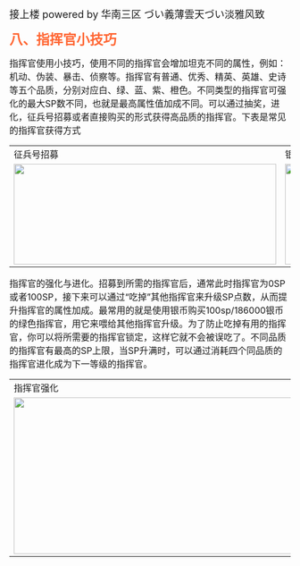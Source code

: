 <div>
    <p>
        <font size=4>接上楼 powered by 华南三区 づい義薄雲天づい淡雅风致</font>
    </p>
    <b>
        <font size=5 color=#FF6633>八、指挥官小技巧</font>
    </b>
    <br/>
    <p>
        <font size=3> 指挥官使用小技巧，使用不同的指挥官会增加坦克不同的属性，例如：机动、伪装、暴击、侦察等。指挥官有普通、优秀、精英、英雄、史诗等五个品质，分别对应白、绿、蓝、紫、橙色。不同类型的指挥官可强化的最大SP数不同，也就是最高属性值加成不同。可以通过抽奖，进化，征兵号招募或者直接购买的形式获得高品质的指挥官。下表是常见的指挥官获得方式</font>
    </p>
    <table>
        <tr>
            <td>征兵号招募</td>
            <td>银币/金币购买</td>
            <td>每月绝版指挥招募</td>
        </tr>
        <tr>
            <td>
                <div>
                    <img src=https://i.loli.net/2020/03/03/bMzXQCuS1greGV6.png width=470 height=180>
                </div>
            </td>
            <td>
                <div>
                    <img src=https://i.loli.net/2020/03/03/AFPGxri3ckfIdbQ.png width=510 height=180>
                </div>
            </td>
            <td>
                <div>
                    <img src=https://i.loli.net/2020/03/03/CRSbelGfhHd5muD.png width=310 height=180>
                </div>
            </td>
        </tr>
    </table>
    <p>
        <font size=3>指挥官的强化与进化。招募到所需的指挥官后，通常此时指挥官为0SP或者100SP，接下来可以通过“吃掉”其他指挥官来升级SP点数，从而提升指挥官的属性加成。最常用的就是使用银币购买100sp/186000银币的绿色指挥官，用它来喂给其他指挥官升级。为了防止吃掉有用的指挥官，你可以将所需要的指挥官锁定，这样它就不会被误吃了。不同品质的指挥官有最高的SP上限，当SP升满时，可以通过消耗四个同品质的指挥官进化成为下一等级的指挥官。</font>
    </p>
    <table>
        <tr>
            <td>指挥官强化</td><td>指挥官进化</td>
        </tr>
        <tr>
            <td>
                <div align=center>
                    <img src=https://i.loli.net/2020/03/03/GSwmbTKE7rJl3Xg.gif width=500 height=280>
                </div>
            </td>
            <td>
                <div align=center>
                    <img src=https://i.loli.net/2020/03/03/5XVjsQ6adIlYL1U.gif width=500 height=280>
                </div>
            </td>
        </tr>
    </table>


